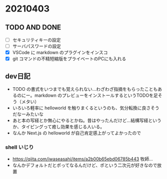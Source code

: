 # 20210403

## TODO AND DONE

- [ ] セキュリティキーの設定
- [ ] サーバパスワードの設定
- [X] VSCode に markdown のプラグインをインスコ
- [x] git コマンドの不精短縮版をプライベートのPCにも入れる

## dev日記

* TODO の書式をいつまでも覚えられない...わざわざ指摘をもらったこともあるのにー。markdown のプレビューをインストールするというTODOを足そう（メタい）
* いろいろ軽率に helloworld を触りまくるというのも、気分転換に良さそうだなーみたいな
* あと本の写経とか無心にやるとかね。昔はやったんだけど...結構写経というか、タイピングって癒し効果を感じる人いる。
* なんか Next.js の helloworld が自己肯定感上がってよかったので

### shell いじり

* https://qiita.com/iwaseasahi/items/a2b00b65ebd06785b443 牧師...
* なんかデフォルトだとポってなるんだけど、ポという二次元が好きなので放置